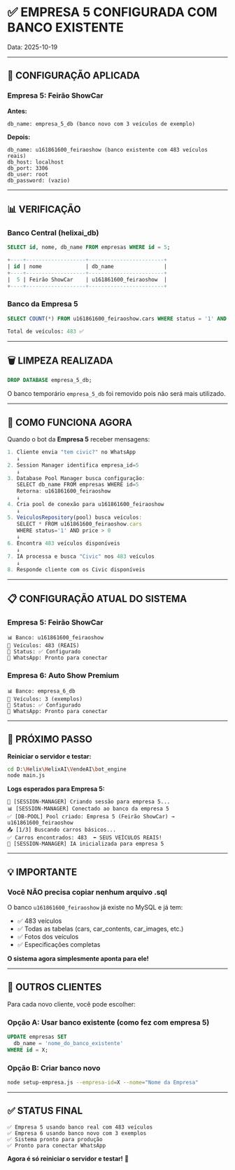 # ✅ EMPRESA 5 CONFIGURADA COM BANCO EXISTENTE

Data: 2025-10-19

---

## 🎯 CONFIGURAÇÃO APLICADA

### **Empresa 5: Feirão ShowCar**

**Antes:**
```
db_name: empresa_5_db (banco novo com 3 veículos de exemplo)
```

**Depois:**
```
db_name: u161861600_feiraoshow (banco existente com 483 veículos reais)
db_host: localhost
db_port: 3306
db_user: root
db_password: (vazio)
```

---

## 📊 VERIFICAÇÃO

### **Banco Central (helixai_db)**
```sql
SELECT id, nome, db_name FROM empresas WHERE id = 5;

+----+-------------------+------------------------+
| id | nome              | db_name                |
+----+-------------------+------------------------+
|  5 | Feirão ShowCar    | u161861600_feiraoshow  |
+----+-------------------+------------------------+
```

### **Banco da Empresa 5**
```sql
SELECT COUNT(*) FROM u161861600_feiraoshow.cars WHERE status = '1' AND price > 0;

Total de veículos: 483 ✅
```

---

## 🗑️ LIMPEZA REALIZADA

```sql
DROP DATABASE empresa_5_db;
```
O banco temporário `empresa_5_db` foi removido pois não será mais utilizado.

---

## 🚀 COMO FUNCIONA AGORA

Quando o bot da **Empresa 5** receber mensagens:

```javascript
1. Cliente envia "tem civic?" no WhatsApp
   ↓
2. Session Manager identifica empresa_id=5
   ↓
3. Database Pool Manager busca configuração:
   SELECT db_name FROM empresas WHERE id=5
   Retorna: u161861600_feiraoshow
   ↓
4. Cria pool de conexão para u161861600_feiraoshow
   ↓
5. VeiculosRepository(pool) busca veículos:
   SELECT * FROM u161861600_feiraoshow.cars
   WHERE status='1' AND price > 0
   ↓
6. Encontra 483 veículos disponíveis
   ↓
7. IA processa e busca "Civic" nos 483 veículos
   ↓
8. Responde cliente com os Civic disponíveis
```

---

## 📋 CONFIGURAÇÃO ATUAL DO SISTEMA

### **Empresa 5: Feirão ShowCar**
```
📊 Banco: u161861600_feiraoshow
🚗 Veículos: 483 (REAIS)
🏢 Status: ✅ Configurado
📱 WhatsApp: Pronto para conectar
```

### **Empresa 6: Auto Show Premium**
```
📊 Banco: empresa_6_db
🚗 Veículos: 3 (exemplos)
🏢 Status: ✅ Configurado
📱 WhatsApp: Pronto para conectar
```

---

## 🎯 PRÓXIMO PASSO

**Reiniciar o servidor e testar:**

```bash
cd D:\Helix\HelixAI\VendeAI\bot_engine
node main.js
```

**Logs esperados para Empresa 5:**
```
🔌 [SESSION-MANAGER] Criando sessão para empresa 5...
📊 [SESSION-MANAGER] Conectado ao banco da empresa 5
✅ [DB-POOL] Pool criado: Empresa 5 (Feirão ShowCar) → u161861600_feiraoshow
📤 [1/3] Buscando carros básicos...
✅ Carros encontrados: 483  ⬅️ SEUS VEÍCULOS REAIS!
🤖 [SESSION-MANAGER] IA inicializada para empresa 5
```

---

## 💡 IMPORTANTE

### **Você NÃO precisa copiar nenhum arquivo .sql**

O banco `u161861600_feiraoshow` já existe no MySQL e já tem:
- ✅ 483 veículos
- ✅ Todas as tabelas (cars, car_contents, car_images, etc.)
- ✅ Fotos dos veículos
- ✅ Especificações completas

**O sistema agora simplesmente aponta para ele!**

---

## 🔧 OUTROS CLIENTES

Para cada novo cliente, você pode escolher:

### **Opção A: Usar banco existente (como fez com empresa 5)**
```sql
UPDATE empresas SET
  db_name = 'nome_do_banco_existente'
WHERE id = X;
```

### **Opção B: Criar banco novo**
```bash
node setup-empresa.js --empresa-id=X --nome="Nome da Empresa"
```

---

## ✅ STATUS FINAL

```
✅ Empresa 5 usando banco real com 483 veículos
✅ Empresa 6 usando banco novo com 3 exemplos
✅ Sistema pronto para produção
✅ Pronto para conectar WhatsApp
```

**Agora é só reiniciar o servidor e testar!** 🚀
